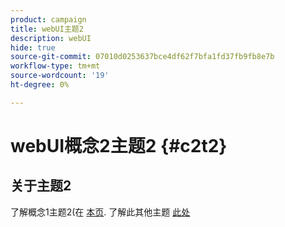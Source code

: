 ```yaml
---
product: campaign
title: webUI主题2
description: webUI
hide: true
source-git-commit: 07010d0253637bce4df62f7bfa1fd37fb9fb8e7b
workflow-type: tm+mt
source-wordcount: '19'
ht-degree: 0%

---
```


# webUI概念2主题2 {#c2t2}

## 关于主题2

了解概念1主题2(在 [本页](../concept1/topic2.md).
了解此其他主题 [此处](../../automation/workflow/about-workflows.md)